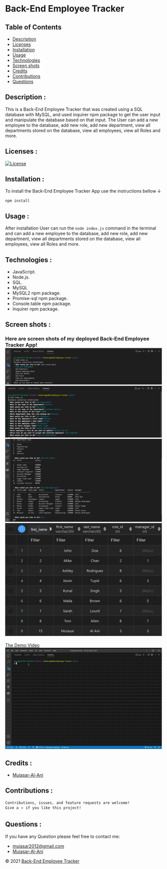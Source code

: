 
# Back-End Employee Tracker 

## Table of Contents

- [Description](#description)
- [Licenses](#licenses)
- [Installation](#installation)
- [Usage](#usage)
- [Technologies](#technologies)
- [Screen shots](#screen-shots)
- [Credits](#credits)
- [Contributions](#contributions)
- [Questions](#questions)


## Description : 
This is a Back-End Employee Tracker that was created using a SQL database with MySQL, and used inquirer npm package to get the user input and manipulate the database based on that input. The User can add a new employee to the database, add new role, add new department, view all departments stored on the database, view all employees, view all Roles and more.

## Licenses :
[![License](https://img.shields.io/badge/License-MIT-yellow.svg)](https://opensource.org/licenses/MIT)





## Installation : 
To install the Back-End Employee Tracker  App use the instructions bellow &#8595;
```
npm install
```



## Usage : 
After installation User can run the `node index.js` command in the terminal and can add a new employee to the database, add new role, add new department, view all departments stored on the database, view all employees, view all Roles and more.




## Technologies : 

- JavaScript.
-  Node.js.
-  SQL.
-  MySQL
-  MySQL2 npm package.
-  Promise-sql npm package.
-  Console.table npm package.
-  Inquirer npm package.


## Screen shots : 
### Here are screen shots of my deployed Back-End Employee Tracker  App!![ScreenShot](./Assets/screenshots/Screenshot1.png)![ScreenShot](./Assets/screenshots/Screenshot2.png)![ScreenShot](./Assets/screenshots/Screenshot3.png)![ScreenShot](./Assets/screenshots/Screenshot4.png)


[The Demo Video](https://drive.google.com/file/d/14HB1rXvERIb_c1iKhGUmEC6ZifRuBW5R/view?usp=sharing)
![The Demo Video](./Assets/video/EmployeeTracker.gif)


## Credits :

- [Muiasar-Al-Ani](https://github.com/Muiasar-Al-Ani)


## Contributions :
    Contributions, issues, and feature requests are welcome!
    Give a ⭐️ if you like this project!



## Questions : 
If you have any Question please feel free to contact me:
- muiasar2012@gmail.com
- [Muiasar-Al-Ani](https://github.com/Muiasar-Al-Ani)



&copy; 2021 [Back-End Employee Tracker ](https://github.com/Muiasar-Al-Ani)
